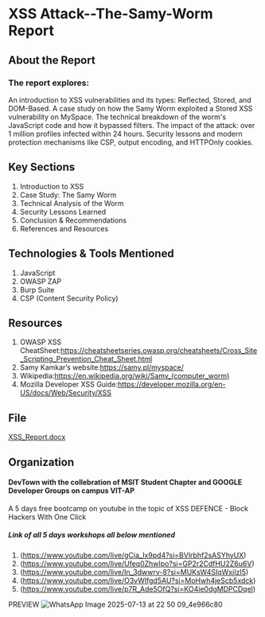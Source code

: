 # XSS Attack--The-Samy-Worm Report
## About the Report

### The report explores:
An introduction to XSS vulnerabilities and its types: Reflected, Stored, and DOM-Based. A case study on how the Samy Worm exploited a Stored XSS vulnerability on MySpace. The technical breakdown of the worm's JavaScript code and how it bypassed filters. The impact of the attack: over 1 million profiles infected within 24 hours. Security lessons and modern protection mechanisms like CSP, output encoding, and HTTPOnly cookies.



## Key Sections
1. Introduction to XSS
2. Case Study: The Samy Worm
3. Technical Analysis of the Worm
4. Security Lessons Learned
5. Conclusion & Recommendations
6. References and Resources




## Technologies & Tools Mentioned
1. JavaScript
2. OWASP ZAP
3. Burp Suite
4. CSP (Content Security Policy)





## Resources

1. OWASP XSS CheatSheet:https://cheatsheetseries.owasp.org/cheatsheets/Cross_Site_Scripting_Prevention_Cheat_Sheet.html
2. Samy Kamkar’s website:https://samy.pl/myspace/
3. Wikipedia:https://en.wikipedia.org/wiki/Samy_(computer_worm)
4. Mozilla Developer XSS Guide:https://developer.mozilla.org/en-US/docs/Web/Security/XSS





## File
[XSS_Report.docx](https://github.com/user-attachments/files/21205433/XSS_Report.docx)




## Organization
#### DevTown with the collebration of MSIT Student Chapter and GOOGLE Developer Groups on campus VIT-AP


A 5 days free bootcamp on youtube in the topic of XSS DEFENCE - Block Hackers With One Click
##### Link of all 5 days workshops all below mentioned 

1. (https://www.youtube.com/live/gCia_Ix9pd4?si=BVlrbhf2sASYhyUX)
2. (https://www.youtube.com/live/Ufeq0ZhwIpo?si=GP2r2CdfHU2Z6u6V)
3. (https://www.youtube.com/live/In_3dwwrv-8?si=MUKsW4SIqWxjIzI5)
4. (https://www.youtube.com/live/O3vWIfgd5AU?si=MoHwh4jeScb5xdck)
5. (https://www.youtube.com/live/p7R_Ade5OfQ?si=KO4ie0dgMDPCDqel)


PREVIEW
![WhatsApp Image 2025-07-13 at 22 50 09_4e966c80](https://github.com/user-attachments/assets/efbd3afd-a542-41d8-aa5d-4d4305c466cd)




